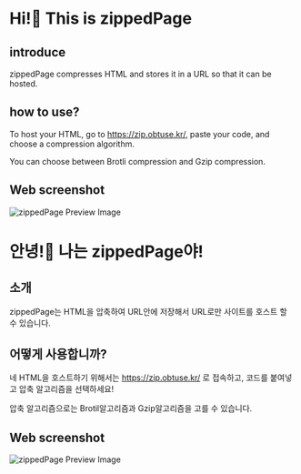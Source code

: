 # Hi!👋 This is zippedPage

## introduce

zippedPage compresses HTML and stores it in a URL so that it can be hosted.

## how to use?

To host your HTML, go to https://zip.obtuse.kr/, paste your code, and choose a compression algorithm.

You can choose between Brotli compression and Gzip compression.

## Web screenshot

![zippedPage Preview Image](https://obtuse.kr/wp-content/uploads/2023/10/Screenshot-2023-10-04-232018.png)

# 안녕!👋 나는 zippedPage야!

## 소개

zippedPage는 HTML을 압축하여 URL안에 저장해서 URL로만 사이트를 호스트 할 수 있습니다.

## 어떻게 사용합니까?

네 HTML을 호스트하기 위해서는 https://zip.obtuse.kr/ 로 접속하고, 코드를 붙여넣고 압축 알고리즘을 선택하세요!

압축 알고리즘으로는 Brotil알고리즘과 Gzip알고리즘을 고를 수 있습니다.

## Web screenshot

![zippedPage Preview Image](https://obtuse.kr/wp-content/uploads/2023/10/Screenshot-2023-10-04-210219.png)
